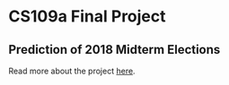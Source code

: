 # CS109a Final Project

## Prediction of 2018 Midterm Elections

Read more about the project [here](https://cs109a-2018-elections.github.io/Elections_Project/).
